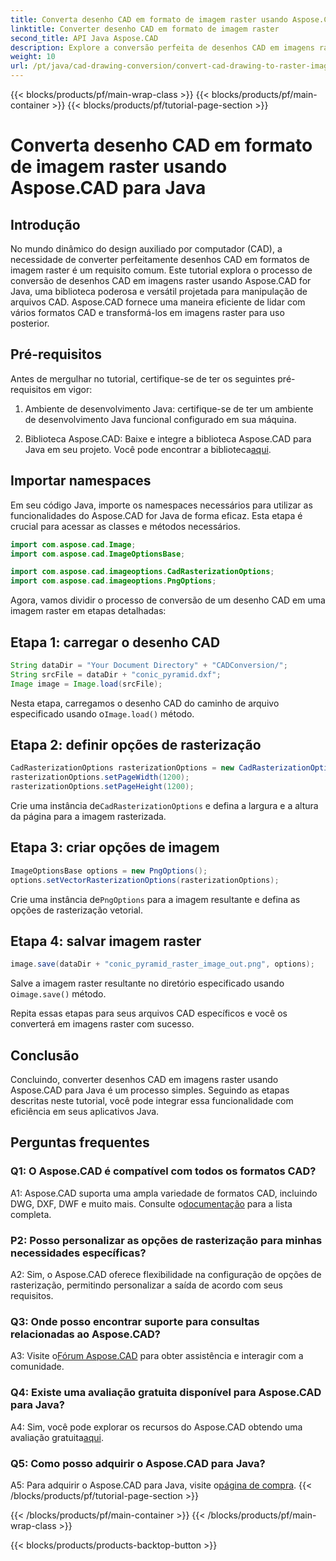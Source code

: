 ```yaml
---
title: Converta desenho CAD em formato de imagem raster usando Aspose.CAD para Java
linktitle: Converter desenho CAD em formato de imagem raster
second_title: API Java Aspose.CAD
description: Explore a conversão perfeita de desenhos CAD em imagens raster usando Aspose.CAD para Java. Siga nosso guia passo a passo para uma integração eficiente.
weight: 10
url: /pt/java/cad-drawing-conversion/convert-cad-drawing-to-raster-image/
---
```


{{< blocks/products/pf/main-wrap-class >}}
{{< blocks/products/pf/main-container >}}
{{< blocks/products/pf/tutorial-page-section >}}

# Converta desenho CAD em formato de imagem raster usando Aspose.CAD para Java

## Introdução

No mundo dinâmico do design auxiliado por computador (CAD), a necessidade de converter perfeitamente desenhos CAD em formatos de imagem raster é um requisito comum. Este tutorial explora o processo de conversão de desenhos CAD em imagens raster usando Aspose.CAD for Java, uma biblioteca poderosa e versátil projetada para manipulação de arquivos CAD. Aspose.CAD fornece uma maneira eficiente de lidar com vários formatos CAD e transformá-los em imagens raster para uso posterior.

## Pré-requisitos

Antes de mergulhar no tutorial, certifique-se de ter os seguintes pré-requisitos em vigor:

1. Ambiente de desenvolvimento Java: certifique-se de ter um ambiente de desenvolvimento Java funcional configurado em sua máquina.

2. Biblioteca Aspose.CAD: Baixe e integre a biblioteca Aspose.CAD para Java em seu projeto. Você pode encontrar a biblioteca[aqui](https://releases.aspose.com/cad/java/).

## Importar namespaces

Em seu código Java, importe os namespaces necessários para utilizar as funcionalidades do Aspose.CAD for Java de forma eficaz. Esta etapa é crucial para acessar as classes e métodos necessários.

```java
import com.aspose.cad.Image;
import com.aspose.cad.ImageOptionsBase;

import com.aspose.cad.imageoptions.CadRasterizationOptions;
import com.aspose.cad.imageoptions.PngOptions;
```

Agora, vamos dividir o processo de conversão de um desenho CAD em uma imagem raster em etapas detalhadas:

## Etapa 1: carregar o desenho CAD

```java
String dataDir = "Your Document Directory" + "CADConversion/";
String srcFile = dataDir + "conic_pyramid.dxf";
Image image = Image.load(srcFile);
```

 Nesta etapa, carregamos o desenho CAD do caminho de arquivo especificado usando o`Image.load()` método.

## Etapa 2: definir opções de rasterização

```java
CadRasterizationOptions rasterizationOptions = new CadRasterizationOptions();
rasterizationOptions.setPageWidth(1200);
rasterizationOptions.setPageHeight(1200);
```

 Crie uma instância de`CadRasterizationOptions` e defina a largura e a altura da página para a imagem rasterizada.

## Etapa 3: criar opções de imagem

```java
ImageOptionsBase options = new PngOptions();
options.setVectorRasterizationOptions(rasterizationOptions);
```

 Crie uma instância de`PngOptions` para a imagem resultante e defina as opções de rasterização vetorial.

## Etapa 4: salvar imagem raster

```java
image.save(dataDir + "conic_pyramid_raster_image_out.png", options);
```

 Salve a imagem raster resultante no diretório especificado usando o`image.save()` método.

Repita essas etapas para seus arquivos CAD específicos e você os converterá em imagens raster com sucesso.

## Conclusão

Concluindo, converter desenhos CAD em imagens raster usando Aspose.CAD para Java é um processo simples. Seguindo as etapas descritas neste tutorial, você pode integrar essa funcionalidade com eficiência em seus aplicativos Java.

## Perguntas frequentes

### Q1: O Aspose.CAD é compatível com todos os formatos CAD?

 A1: Aspose.CAD suporta uma ampla variedade de formatos CAD, incluindo DWG, DXF, DWF e muito mais. Consulte o[documentação](https://reference.aspose.com/cad/java/) para a lista completa.

### P2: Posso personalizar as opções de rasterização para minhas necessidades específicas?

A2: Sim, o Aspose.CAD oferece flexibilidade na configuração de opções de rasterização, permitindo personalizar a saída de acordo com seus requisitos.

### Q3: Onde posso encontrar suporte para consultas relacionadas ao Aspose.CAD?

 A3: Visite o[Fórum Aspose.CAD](https://forum.aspose.com/c/cad/19) para obter assistência e interagir com a comunidade.

### Q4: Existe uma avaliação gratuita disponível para Aspose.CAD para Java?

 A4: Sim, você pode explorar os recursos do Aspose.CAD obtendo uma avaliação gratuita[aqui](https://releases.aspose.com/).

### Q5: Como posso adquirir o Aspose.CAD para Java?

 A5: Para adquirir o Aspose.CAD para Java, visite o[página de compra](https://purchase.aspose.com/buy).
{{< /blocks/products/pf/tutorial-page-section >}}

{{< /blocks/products/pf/main-container >}}
{{< /blocks/products/pf/main-wrap-class >}}

{{< blocks/products/products-backtop-button >}}
